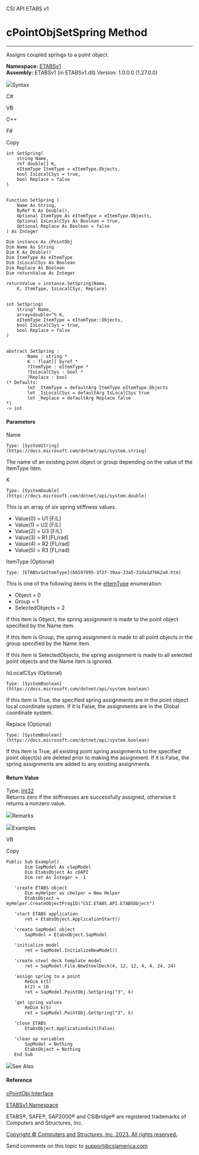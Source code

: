 ﻿

CSI API ETABS v1

# cPointObjSetSpring Method  
  
---  
  
Assigns coupled springs to a point object.

**Namespace:** [ETABSv1](2780f1b8-2033-5289-2298-1cdb2a7508d9.htm)  
**Assembly:** ETABSv1 (in ETABSv1.dll) Version: 1.0.0.0 (1.27.0.0)

![](../icons/SectionExpanded.png)Syntax

C#

VB

C++

F#

Copy

    
    
    int SetSpring(
    	string Name,
    	ref double[] K,
    	eItemType ItemType = eItemType.Objects,
    	bool IsLocalCSys = true,
    	bool Replace = false
    )
    
    
    Function SetSpring ( 
    	Name As String,
    	ByRef K As Double(),
    	Optional ItemType As eItemType = eItemType.Objects,
    	Optional IsLocalCSys As Boolean = true,
    	Optional Replace As Boolean = false
    ) As Integer
    
    Dim instance As cPointObj
    Dim Name As String
    Dim K As Double()
    Dim ItemType As eItemType
    Dim IsLocalCSys As Boolean
    Dim Replace As Boolean
    Dim returnValue As Integer
    
    returnValue = instance.SetSpring(Name, 
    	K, ItemType, IsLocalCSys, Replace)
    
    
    int SetSpring(
    	String^ Name, 
    	array<double>^% K, 
    	eItemType ItemType = eItemType::Objects, 
    	bool IsLocalCSys = true, 
    	bool Replace = false
    )
    
    
    abstract SetSpring : 
            Name : string * 
            K : float[] byref * 
            ?ItemType : eItemType * 
            ?IsLocalCSys : bool * 
            ?Replace : bool 
    (* Defaults:
            let _ItemType = defaultArg ItemType eItemType.Objects
            let _IsLocalCSys = defaultArg IsLocalCSys true
            let _Replace = defaultArg Replace false
    *)
    -> int 
    

#### Parameters

Name

    Type: [SystemString](https://docs.microsoft.com/dotnet/api/system.string)  
The name of an existing point object or group depending on the value of the
ItemType item.

K

    Type: [SystemDouble](https://docs.microsoft.com/dotnet/api/system.double)  
This is an array of six spring stiffness values.

  * Value(0) = U1 [F/L]
  * Value(1) = U2 [F/L]
  * Value(2) = U3 [F/L]
  * Value(3) = R1 [FL/rad]
  * Value(4) = R2 [FL/rad]
  * Value(5) = R3 [FL/rad]

ItemType (Optional)

    Type: [ETABSv1eItemType](b6597895-3f27-39aa-33a5-31da1d7662a0.htm)  
This is one of the following items in the
[eItemType](b6597895-3f27-39aa-33a5-31da1d7662a0.htm) enumeration:

  * Object = 0
  * Group = 1
  * SelectedObjects = 2

If this item is Object, the spring assignment is made to the point object
specified by the Name item.

If this item is Group, the spring assignment is made to all point objects in
the group specified by the Name item.

If this item is SelectedObjects, the spring assignment is made to all selected
point objects and the Name item is ignored.

IsLocalCSys (Optional)

    Type: [SystemBoolean](https://docs.microsoft.com/dotnet/api/system.boolean)  
If this item is True, the specified spring assignments are in the point object
local coordinate system. If it is False, the assignments are in the Global
coordinate system.

Replace (Optional)

    Type: [SystemBoolean](https://docs.microsoft.com/dotnet/api/system.boolean)  
If this item is True, all existing point spring assignments to the specified
point object(s) are deleted prior to making the assignment. If it is False,
the spring assignments are added to any existing assignments.

#### Return Value

Type: [Int32](https://docs.microsoft.com/dotnet/api/system.int32)  
Returns zero if the stiffnesses are successfully assigned, otherwise it
returns a nonzero value.

![](../icons/SectionExpanded.png)Remarks

![](../icons/SectionExpanded.png)Examples

VB

Copy

    
    
    Public Sub Example()
           Dim SapModel As cSapModel
           Dim EtabsObject As cOAPI
           Dim ret As Integer = -1
    
       'create ETABS object
           Dim myHelper as cHelper = New Helper
           EtabsObject = myHelper.CreateObjectProgID("CSI.ETABS.API.ETABSObject")
    
       'start ETABS application
           ret = EtabsObject.ApplicationStart()
    
       'create SapModel object
           SapModel = EtabsObject.SapModel
    
       'initialize model
           ret = SapModel.InitializeNewModel()
    
       'create steel deck template model
           ret = SapModel.File.NewSteelDeck(4, 12, 12, 4, 4, 24, 24)
    
       'assign spring to a point
           ReDim k(5)
           k(2) = 10
           ret = SapModel.PointObj.SetSpring("3", k)
    
       'get spring values
           ReDim k(5)
           ret = SapModel.PointObj.GetSpring("3", k)
    
       'close ETABS
           EtabsObject.ApplicationExit(False)
    
       'clean up variables
           SapModel = Nothing
           EtabsObject = Nothing
       End Sub

![](../icons/SectionExpanded.png)See Also

#### Reference

[cPointObj Interface](07661691-ffa8-f77b-7580-1973c7be1978.htm)

[ETABSv1 Namespace](2780f1b8-2033-5289-2298-1cdb2a7508d9.htm)

ETABS®, SAFE®, SAP2000® and CSiBridge® are registered trademarks of Computers
and Structures, Inc.  

[Copyright © Computers and Structures, Inc. 2023. All rights
reserved.](http://www.csiamerica.com)

Send comments on this topic to
[support@csiamerica.com](mailto:support%40csiamerica.com?Subject=CSI%20API%20ETABS%20v1)


